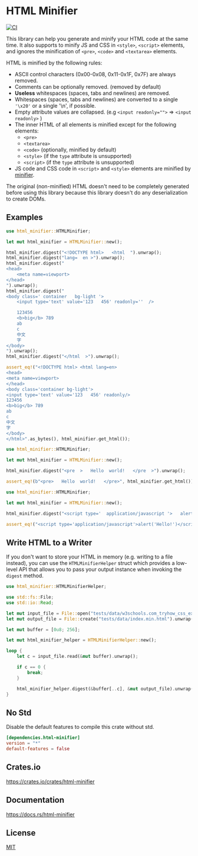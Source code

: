 HTML Minifier
====================

[![CI](https://github.com/magiclen/html-minifier/actions/workflows/ci.yml/badge.svg)](https://github.com/magiclen/html-minifier/actions/workflows/ci.yml)

This library can help you generate and minify your HTML code at the same time. It also supports to minify JS and CSS in `<style>`, `<script>` elements, and ignores the minification of `<pre>`, `<code>` and `<textarea>` elements.

HTML is minified by the following rules:

* ASCII control characters (0x00-0x08, 0x11-0x1F, 0x7F) are always removed.
* Comments can be optionally removed. (removed by default)
* **Useless** whitespaces (spaces, tabs and newlines) are removed.
* Whitespaces (spaces, tabs and newlines) are converted to a single `'\x20'` or a single '\n', if possible.
* Empty attribute values are collapsed. (e.g `<input readonly="">` => `<input readonly>` )
* The inner HTML of all elements is minified except for the following elements:
  * `<pre>`
  * `<textarea>`
  * `<code>` (optionally, minified by default)
  * `<style>` (if the `type` attribute is unsupported)
  * `<script>` (if the `type` attribute is unsupported)
* JS code and CSS code in `<script>` and `<style>` elements are minified by [minifier](https://crates.io/crates/minifier).

The original (non-minified) HTML doesn't need to be completely generated before using this library because this library doesn't do any deserialization to create DOMs.

## Examples

```rust
use html_minifier::HTMLMinifier;

let mut html_minifier = HTMLMinifier::new();

html_minifier.digest("<!DOCTYPE html>   <html  ").unwrap();
html_minifier.digest("lang=  en >").unwrap();
html_minifier.digest("
<head>
    <meta name=viewport>
</head>
").unwrap();
html_minifier.digest("
<body class=' container   bg-light '>
    <input type='text' value='123   456' readonly=''  />

    123456
    <b>big</b> 789
    ab
    c
    中文
    字
</body>
").unwrap();
html_minifier.digest("</html  >").unwrap();

assert_eq!("<!DOCTYPE html> <html lang=en>
<head>
<meta name=viewport>
</head>
<body class='container bg-light'>
<input type='text' value='123   456' readonly/>
123456
<b>big</b> 789
ab
c
中文
字
</body>
</html>".as_bytes(), html_minifier.get_html());
```

```rust
use html_minifier::HTMLMinifier;

let mut html_minifier = HTMLMinifier::new();

html_minifier.digest("<pre  >   Hello  world!   </pre  >").unwrap();

assert_eq!(b"<pre>   Hello  world!   </pre>", html_minifier.get_html());
```

```rust
use html_minifier::HTMLMinifier;

let mut html_minifier = HTMLMinifier::new();

html_minifier.digest("<script type='  application/javascript '>   alert('Hello!')    ;   </script>").unwrap();

assert_eq!("<script type='application/javascript'>alert('Hello!')</script>".as_bytes(), html_minifier.get_html());
```

## Write HTML to a Writer

If you don't want to store your HTML in memory (e.g. writing to a file instead), you can use the `HTMLMinifierHelper` struct which provides a low-level API that allows you to pass your output instance when invoking the `digest` method.

```rust
use html_minifier::HTMLMinifierHelper;

use std::fs::File;
use std::io::Read;

let mut input_file = File::open("tests/data/w3schools.com_tryhow_css_example_website.htm").unwrap();
let mut output_file = File::create("tests/data/index.min.html").unwrap();

let mut buffer = [0u8; 256];

let mut html_minifier_helper = HTMLMinifierHelper::new();

loop {
    let c = input_file.read(&mut buffer).unwrap();

    if c == 0 {
        break;
    }

    html_minifier_helper.digest(&buffer[..c], &mut output_file).unwrap();
}
```

## No Std

Disable the default features to compile this crate without std.

```toml
[dependencies.html-minifier]
version = "*"
default-features = false
```

## Crates.io

https://crates.io/crates/html-minifier

## Documentation

https://docs.rs/html-minifier

## License

[MIT](LICENSE)